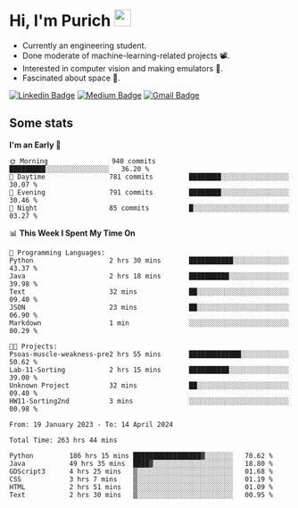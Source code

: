 <h1 align="left">Hi, I'm Purich
<img src="https://media.giphy.com/media/hvRJCLFzcasrR4ia7z/giphy.gif" width="30px"/></h1>

* Currently an engineering student.
* Done moderate of machine-learning-related projects :film_projector:.
* Interested in computer vision and making emulators :space_invader:.
* Fascinated about space :milky_way:.

[![Linkedin Badge](https://img.shields.io/badge/-Purich-blue?style=flat-square&logo=Linkedin&logoColor=white&link=https://www.linkedin.com/in/purich-siritip-16b3b3255/)](https://www.linkedin.com/in/purich-siritip-16b3b3255) [![Medium Badge](https://img.shields.io/badge/-@purich-gray?style=flat-square&labelColor=000000&logo=Medium&link=https://medium.com/@phuritsiritip)](https://medium.com/@phuritsiritip)
[![Gmail Badge](https://img.shields.io/badge/-mark.phurit@gmail.com-c14438?style=flat-square&logo=Gmail&logoColor=white&link=mailto:mark.phurit@gmail.com)](mailto:mark.phurit@gmail.com)

## Some stats

  
  <!--START_SECTION:waka-->
**I'm an Early 🐤** 

```text
🌞 Morning                940 commits         █████████░░░░░░░░░░░░░░░░   36.20 % 
🌆 Daytime                781 commits         ████████░░░░░░░░░░░░░░░░░   30.07 % 
🌃 Evening                791 commits         ████████░░░░░░░░░░░░░░░░░   30.46 % 
🌙 Night                  85 commits          █░░░░░░░░░░░░░░░░░░░░░░░░   03.27 % 
```


📊 **This Week I Spent My Time On** 

```text
💬 Programming Languages: 
Python                   2 hrs 30 mins       ███████████░░░░░░░░░░░░░░   43.37 % 
Java                     2 hrs 18 mins       ██████████░░░░░░░░░░░░░░░   39.98 % 
Text                     32 mins             ██░░░░░░░░░░░░░░░░░░░░░░░   09.40 % 
JSON                     23 mins             ██░░░░░░░░░░░░░░░░░░░░░░░   06.90 % 
Markdown                 1 min               ░░░░░░░░░░░░░░░░░░░░░░░░░   00.29 % 

🐱‍💻 Projects: 
Psoas-muscle-weakness-pre2 hrs 55 mins       █████████████░░░░░░░░░░░░   50.62 % 
Lab-11-Sorting           2 hrs 15 mins       ██████████░░░░░░░░░░░░░░░   39.00 % 
Unknown Project          32 mins             ██░░░░░░░░░░░░░░░░░░░░░░░   09.40 % 
HW11-Sorting2nd          3 mins              ░░░░░░░░░░░░░░░░░░░░░░░░░   00.98 % 
```


<!--END_SECTION:waka-->

  <!--START_SECTION:waka-simple-->

```text
From: 19 January 2023 - To: 14 April 2024

Total Time: 263 hrs 44 mins

Python         186 hrs 15 mins █████████████████▓░░░░░░░   70.62 %
Java           49 hrs 35 mins  ████▓░░░░░░░░░░░░░░░░░░░░   18.80 %
GDScript3      4 hrs 25 mins   ▒░░░░░░░░░░░░░░░░░░░░░░░░   01.68 %
CSS            3 hrs 7 mins    ▒░░░░░░░░░░░░░░░░░░░░░░░░   01.19 %
HTML           2 hrs 51 mins   ▒░░░░░░░░░░░░░░░░░░░░░░░░   01.09 %
Text           2 hrs 30 mins   ▒░░░░░░░░░░░░░░░░░░░░░░░░   00.95 %
```

<!--END_SECTION:waka-simple-->

  <!--![Anurag's GitHub stats](https://github-readme-stats.vercel.app/api?username=vikimark&show_icons=true&theme=gruvbox_light)-->
  
<!--
**vikimark/vikimark** is a ✨ _special_ ✨ repository because its `README.md` (this file) appears on your GitHub profile.

Here are some ideas to get you started:

- 🔭 I’m currently working on ...
- 🌱 I’m currently learning ...
- 👯 I’m looking to collaborate on ...
- 🤔 I’m looking for help with ...
- 💬 Ask me about ...
- 📫 How to reach me: ...
- 😄 Pronouns: ...
- ⚡ Fun fact: ...
-->
